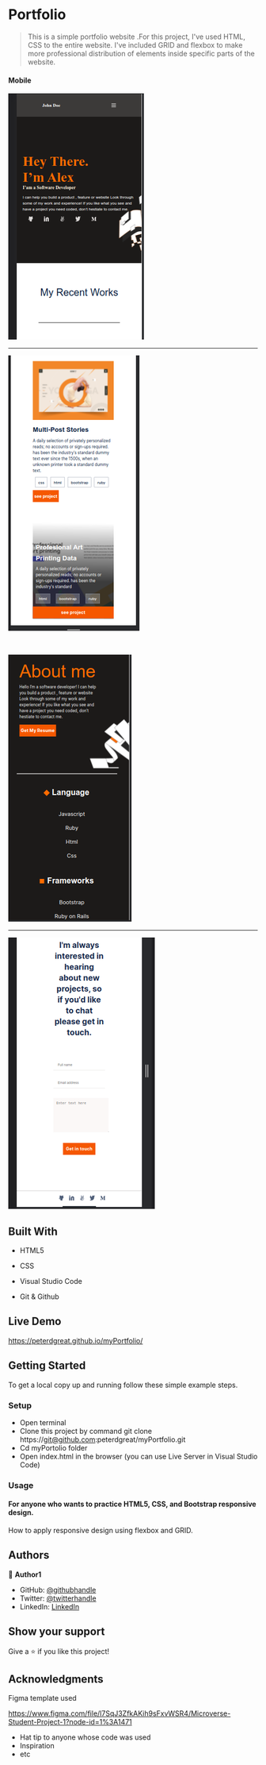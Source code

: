 # Portfolio


> This is a simple portfolio website .For this project, I've used HTML, CSS to the entire website. I've included GRID and flexbox to make more professional distribution of elements inside specific parts of the website.

#### Mobile

![screenshot](/img/readme/mobile-1.png) <hr> ![screenshot-2](/img/readme/mobile-2.png) 


<br>


![screenshot-3](/img/readme/mobile-3.png)  <hr>    ![screenshot-4](/img/readme/mobile-4.png)



## Built With

- HTML5

- CSS

- Visual Studio Code

- Git & Github


## Live Demo
https://peterdgreat.github.io/myPortfolio/

## Getting Started
To get a local copy up and running follow these simple example steps.

### Setup
* Open terminal
* Clone this project by command git clone https://git@github.com:peterdgreat/myPortfolio.git
* Cd myPortolio folder
* Open index.html in the browser (you can use Live Server in Visual Studio Code)


### Usage
#### For anyone who wants to practice HTML5, CSS, and Bootstrap responsive design.
How to apply responsive design using flexbox and GRID.



## Authors

👤 **Author1**

- GitHub: [@githubhandle](https://github.com/peterdgreat)
- Twitter: [@twitterhandle](https://twitter.com/dev_Peter_O)
- LinkedIn: [LinkedIn](https://linkedin.com/in/ajayi-peter-4391ab1b5)


## Show your support

Give a ⭐️ if you like this project!

## Acknowledgments
Figma template used 

https://www.figma.com/file/l7SqJ3ZfkAKih9sFxvWSR4/Microverse-Student-Project-1?node-id=1%3A1471
- Hat tip to anyone whose code was used
- Inspiration
- etc